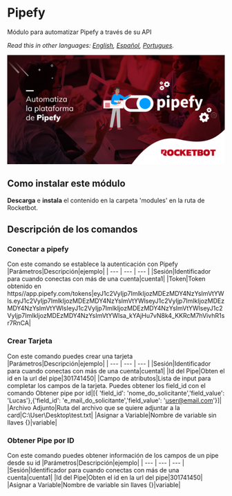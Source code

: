 # Pipefy
  
Módulo para automatizar Pipefy a través de su API  

*Read this in other languages: [English](Manual_Pipefy.md), [Español](Manual_Pipefy.es.md), [Portugues](Manual_Pipefy.pr.md).*
  
![banner](imgs/Banner_Pipefy.png)
## Como instalar este módulo
  
__Descarga__ e __instala__ el contenido en la carpeta 'modules' en la ruta de Rocketbot.  



## Descripción de los comandos

### Conectar a pipefy
  
Con este comando se establece la autenticación con Pipefy
|Parámetros|Descripción|ejemplo|
| --- | --- | --- |
|Sesión|Identificador para cuando conectas con más de una cuenta|cuenta1|
|Token|Token obtenido en https//app.pipefy.com/tokens|eyJ1c2VyIjp7ImlkIjozMDEzMDY4NzYsImVtYWls.eyJ1c2VyIjp7ImlkIjozMDEzMDY4NzYsImVtYWlseyJ1c2VyIjp7ImlkIjozMDEzMDY4NzYsImVtYWlsIeyJ1c2VyIjp7ImlkIjozMDEzMDY4NzYsImVtYWlseyJ1c2VyIjp7ImlkIjozMDEzMDY4NzYsImVtYWlsa_kYAjHu7vN8k4_KKRcM7hVivhR1sr7RnCA|

### Crear Tarjeta
  
Con este comando puedes crear una tarjeta
|Parámetros|Descripción|ejemplo|
| --- | --- | --- |
|Sesión|Identificador para cuando conectas con más de una cuenta|cuenta1|
|Id del Pipe|Obten el id en la url del pipe|301741450|
|Campo de atributos|Lista de input para completar los campos de la tarjeta. Puedes obtener los field_id con el comando Obtener pipe por id|[{ 'field_id': 'nome_do_solicitante','field_value': 'Lucas'},{'field_id': 'e_mail_do_solicitante','field_value': 'user@email.com'}]|
|Archivo Adjunto|Ruta del archivo que se quiere adjuntar a la card|C:\User\Desktop\test.txt|
|Asignar a Variable|Nombre de variable sin llaves {}|variable|

### Obtener Pipe por ID
  
Con este comando puedes obtener información de los campos de un pipe desde su id
|Parámetros|Descripción|ejemplo|
| --- | --- | --- |
|Sesión|Identificador para cuando conectas con más de una cuenta|cuenta1|
|Id del Pipe|Obten el id en la url del pipe|301741450|
|Asignar a Variable|Nombre de variable sin llaves {}|variable|
